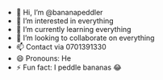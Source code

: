 - 👋 Hi, I’m @bananapeddler
- 👀 I’m interested in everything 
- 🌱 I’m currently learning everything 
- 💞️ I’m looking to collaborate on everything 
- 📫 Contact via 0701391330
- 😄 Pronouns: He
- ⚡ Fun fact: I peddle bananas 😂

<!---
bananapeddler/bananapeddler is a ✨ special ✨ repository because its `README.md` (this file) appears on your GitHub profile.
You can click the Preview link to take a look at your changes.
--->
